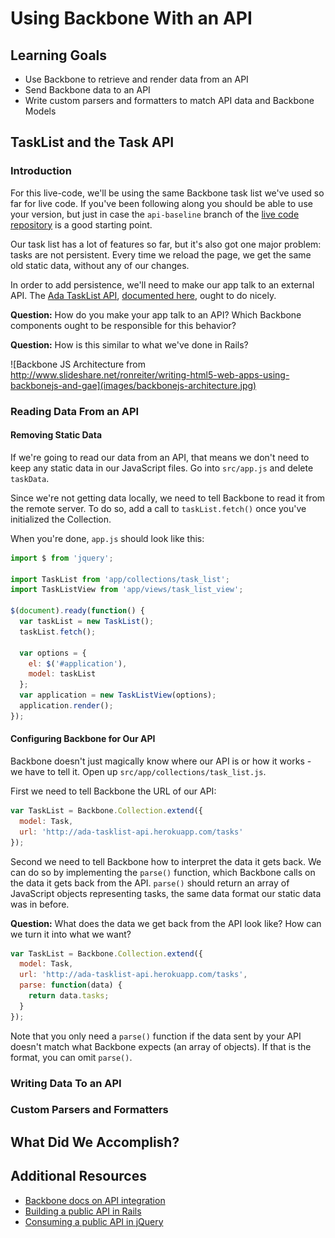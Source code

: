 # Using Backbone With an API

## Learning Goals
- Use Backbone to retrieve and render data from an API
- Send Backbone data to an API
- Write custom parsers and formatters to match API data and Backbone Models

## TaskList and the Task API
### Introduction
For this live-code, we'll be using the same Backbone task list we've used so far for live code. If you've been following along you should be able to use your version, but just in case the `api-baseline` branch of the [live code repository](https://github.com/Ada-C6/backbone-live-code/tree/api-baseline) is a good starting point.

Our task list has a lot of features so far, but it's also got one major problem: tasks are not persistent. Every time we reload the page, we get the same old static data, without any of our changes.

In order to add persistence, we'll need to make our app talk to an external API. The [Ada TaskList API](https://ada-tasklist-api.herokuapp.com/tasks), [documented here](https://github.com/droberts-ada/ada-tasklist-api), ought to do nicely.

**Question:** How do you make your app talk to an API? Which Backbone components ought to be responsible for this behavior?

**Question:** How is this similar to what we've done in Rails?

![Backbone JS Architecture from http://www.slideshare.net/ronreiter/writing-html5-web-apps-using-backbonejs-and-gae](images/backbonejs-architecture.jpg)

### Reading Data From an API
#### Removing Static Data
If we're going to read our data from an API, that means we don't need to keep any static data in our JavaScript files. Go into `src/app.js` and delete `taskData`.

Since we're not getting data locally, we need to tell Backbone to read it from the remote server. To do so, add a call to `taskList.fetch()` once you've initialized the Collection.

When you're done, `app.js` should look like this:

```javascript
import $ from 'jquery';

import TaskList from 'app/collections/task_list';
import TaskListView from 'app/views/task_list_view';

$(document).ready(function() {
  var taskList = new TaskList();
  taskList.fetch();

  var options = {
    el: $('#application'),
    model: taskList
  };
  var application = new TaskListView(options);
  application.render();
});
```

#### Configuring Backbone for Our API
Backbone doesn't just magically know where our API is or how it works - we have to tell it. Open up `src/app/collections/task_list.js`.

First we need to tell Backbone the URL of our API:

```javascript
var TaskList = Backbone.Collection.extend({
  model: Task,
  url: 'http://ada-tasklist-api.herokuapp.com/tasks'
});
```

Second we need to tell Backbone how to interpret the data it gets back. We can do so by implementing the `parse()` function, which Backbone calls on the data it gets back from the API. `parse()` should return an array of JavaScript objects representing tasks, the same data format our static data was in before.

**Question:** What does the data we get back from the API look like? How can we turn it into what we want?

```javascript
var TaskList = Backbone.Collection.extend({
  model: Task,
  url: 'http://ada-tasklist-api.herokuapp.com/tasks',
  parse: function(data) {
    return data.tasks;
  }
});
```

Note that you only need a `parse()` function if the data sent by your API doesn't match what Backbone expects (an array of objects). If that is the format, you can omit `parse()`.

### Writing Data To an API

### Custom Parsers and Formatters

## What Did We Accomplish?

## Additional Resources
- [Backbone docs on API integration](http://backbonejs.org/#API-integration)
- [Building a public API in Rails](http://davidsulc.com/blog/2011/04/10/implementing-a-public-api-in-rails-3/comment-page-1/)
- [Consuming a public API in jQuery](http://davidsulc.com/blog/2011/04/17/consuming-a-public-rails-api-with-jquery/)
